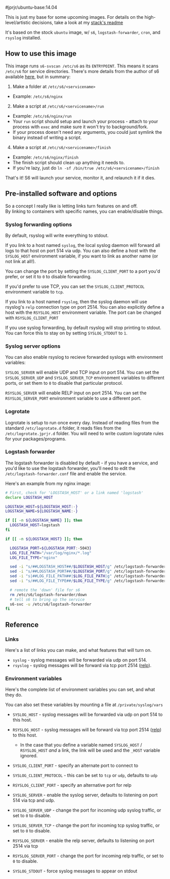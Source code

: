 #jprjr/ubuntu-base:14.04

This is just my base for some upcoming images. For details on the high-level/artistic decisions, take a look at my [stack's readme](https://github.com/jprjr/docker-ubuntu-stack/blob/master/README.md)

It's based on the stock `ubuntu` image, w/ `s6`, `logstash-forwarder`,
`cron`, and `rsyslog` installed.

## How to use this image

This image runs `s6-svscan /etc/s6` as its `ENTRYPOINT`. This means it scans
`/etc/s6` for service directories. There's more details from the author of s6
available [here](http://www.skarnet.org/software/s6/servicedir.html), but in
summary:

1. Make a folder at `/etc/s6/<servicename>`
  * Example: `/etc/s6/nginx`
2. Make a script at `/etc/s6/<servicename>/run`
  * Example: `/etc/s6/nginx/run`
  * Your `run` script should setup and launch your process - attach to your process with `exec` and make sure it won't try to background/fork.
  * If your process doesn't need any arguments, you could just symlink
    the binary instead of writing a script.
4. Make a script at `/etc/s6/<servicename>/finish`
  * Example: `/etc/s6/nginx/finish`
  * The finish script should clean up anything it needs to.
  * If you're lazy, just do `ln -sf /bin/true /etc/s6/<servicename>/finish`

That's it! S6 will launch your service, monitor it, and relaunch it if it dies.

## Pre-installed software and options

So a concept I really like is letting links turn features on and off.  
By linking to containers with specific names, you can enable/disable things.

### Syslog forwarding options

By default, rsyslog will write everything to stdout.

If you link to a host named `syslog`, the local syslog daemon will forward all
logs to that host on port 514 via udp. You can also define a host with the
`SYSLOG_HOST` environment variable, if you want to link as another name (or not
link at all!).

You can change the port by setting the `SYSLOG_CLIENT_PORT` to a port you'd prefer,
or set it to `0` to disable forwarding.

If you'd prefer to use TCP, you can set the `SYSLOG_CLIENT_PROTOCOL` environment variable
to `tcp`.

If you link to a host named `rsyslog`, then the syslog daemon will use rsyslog's
`relp` connection type on port 2514. You can also explicitly define a host with
the `RSYSLOG_HOST` environment variable. The port can be changed with `RSYSLOG_CLIENT_PORT`

If you use syslog forwarding, by default rsyslog will stop printing to stdout. You
can force this to stay on by setting `SYSLOG_STDOUT` to `1`.

### Syslog server options

You can also enable rsyslog to recieve forwarded syslogs with environment variables:

`SYSLOG_SERVER` will enable UDP and TCP input on port 514. You can set the
`SYSLOG_SERVER_UDP` and `SYSLOG_SERVER_TCP` environment variables to different
ports, or set them to `0` to disable that particular protocol.

`RSYSLOG_SERVER` will enable RELP input on port 2514. You can set the
`RSYSLOG_SERVER_PORT` environment variable to use a different port.

### Logrotate

Logrotate is setup to run once every day. Instead of reading files from
the standard `/etc/logrotate.d` folder, it reads files from the
`/etc/logrotate.jprjr.d` folder. You will need to write custom logrotate
rules for your packages/programs.

### Logstash forwarder

The logstash forwarder is disabled by default - if you have a service,
and you'd like to use the logstash forwarder, you'll need to edit the
`/etc/logstash-forwarder.conf` file and enable the service.

Here's an example from my nginx image:

```bash
# First, check for 'LOGSTASH_HOST' or a link named 'logstash'
declare LOGSTASH_HOST

LOGSTASH_HOST=${LOGSTASH_HOST:-}
LOGSTASH_NAME=${LOGSTASH_NAME:-}

if [[ -n ${LOGSTASH_NAME} ]]; then
  LOGSTASH_HOST=logstash
fi

if [[ -n ${LOGSTASH_HOST} ]]; then

  LOGSTASH_PORT=${LOGSTASH_PORT:-5043}
  LOG_FILE_PATH="/var/log/nginx/*.log"
  LOG_FILE_TYPE="nginx"

  sed -i "s/##LOGSTASH_HOST##/$LOGSTASH_HOST/g" /etc/logstash-forwarder.conf
  sed -i "s/##LOGSTASH_PORT##/$LOGSTASH_PORT/g" /etc/logstash-forwarder.conf
  sed -i "s|##LOG_FILE_PATH##|$LOG_FILE_PATH|g" /etc/logstash-forwarder.conf
  sed -i "s/##LOG_FILE_TYPE##/$LOG_FILE_TYPE/g" /etc/logstash-forwarder.conf

  # remote the 'down' file for s6
  rm /etc/s6/logstash-forwarder/down
  # tell s6 to bring up the service
  s6-svc -u /etc/s6/logstash-forwarder
fi
```

## Reference

### Links

Here's a list of links you can make, and what features that will turn on.

* `syslog` - syslog messages will be forwarded via udp on port 514.
* `rsyslog` - syslog messages will be forward via tcp port 2514 ([relp](http://www.rsyslog.com/doc/relp.html)).

### Environment variables

Here's the complete list of environment variables you can set, and what they do.

You can also set these variables by mounting a file at `/private/syslog/vars`

* `SYSLOG_HOST` - syslog messages will be forwarded via udp on port 514 to this host.
* `RSYSLOG_HOST` - syslog messages will be forward via tcp port 2514 ([relp](http://www.rsyslog.com/doc/relp.html)) to this host.
  * In the case that you define a variable named `SYSLOG_HOST` / `RSYSLOG_HOST` *and* a link, the link will be used and
    the `_HOST` variable ignored.

* `SYSLOG_CLIENT_PORT` - specify an alternate port to connect to
* `SYSLOG_CLIENT_PROTOCOL` - this can be set to `tcp` or `udp`, defaults to `udp`

* `RSYSLOG_CLIENT_PORT` - specify an alternative port for relp

* `SYSLOG_SERVER` - enable the syslog server, defaults to listening on port 514 via tcp and udp.
* `SYSLOG_SERVER_UDP` - change the port for incoming udp syslog traffic, or set to `0` to disable.
* `SYSLOG_SERVER_TCP` - change the port for incoming tcp syslog traffic, or set to `0` to disable.

* `RSYSLOG_SERVER` - enable the relp server, defaults to listening on port 2514 via tcp
* `RSYSLOG_SERVER_PORT` - change the port for incoming relp traffic, or set to `0` to disable.

* `SYSLOG_STDOUT` - force syslog messages to appear on stdout
